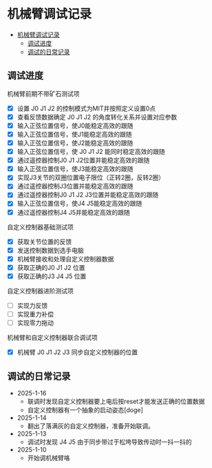 # 机械臂调试记录

- [机械臂调试记录](#机械臂调试记录)
  - [调试进度](#调试进度)
  - [调试的日常记录](#调试的日常记录)

## 调试进度

机械臂前期不带矿石测试项

- [x] 设置 J0 J1 J2 的控制模式为MIT并按照定义设置0点
- [x] 查看反馈数据确定 J0 J1 J2 的角度转化关系并设置对应参数
- [x] 输入正弦位置信号，使J0能稳定高效的跟随
- [x] 输入正弦位置信号，使J1能稳定高效的跟随
- [x] 输入正弦位置信号，使J2能稳定高效的跟随
- [x] 输入正弦位置信号，使 J0 J1 J2 能同时稳定高效的跟随
- [x] 通过遥控器控制J0 J1 J2位置并能稳定高效的跟随
- [x] 输入正弦位置信号，使J3能稳定高效的跟随
- [x] 实现J3关节的双圈位置电子限位（正转2圈，反转2圈）
- [x] 通过遥控器控制J3位置并能稳定高效的跟随
- [x] 通过遥控器控制J0 J1 J2 J3位置并能稳定高效的跟随
- [x] 输入正弦位置信号，使J4 J5能稳定高效的跟随
- [x] 通过遥控器控制J4 J5并能稳定高效的跟随

自定义控制器基础测试项

- [x] 获取关节位置的反馈
- [x] 发送控制数据到选手电脑
- [x] 机械臂接收和处理自定义控制器数据
- [x] 获取正确的J0 J1 J2 位置
- [x] 获取正确的J3 J4 J5 位置

自定义控制器进阶测试项

- [ ] 实现力反馈
- [ ] 实现重力补偿
- [ ] 实现零力拖动

机械臂和自定义控制器联合调试项

- [x] 机械臂 J0 J1 J2 J3 同步自定义控制器的位置

## 调试的日常记录

- 2025-1-16
  - 联调时发现自定义控制器要上电后按reset才能发送正确的位置数据
  - 自定义控制器有一个抽象的启动姿态[doge]
- 2025-1-14
  - 翻出了落满灰的自定义控制器，准备开始联调。
- 2025-1-13
  - 调试时发现 J4 J5 由于同步带过于松垮导致传动时一抖一抖的
- 2025-1-10
  - 开始调机械臂咯
